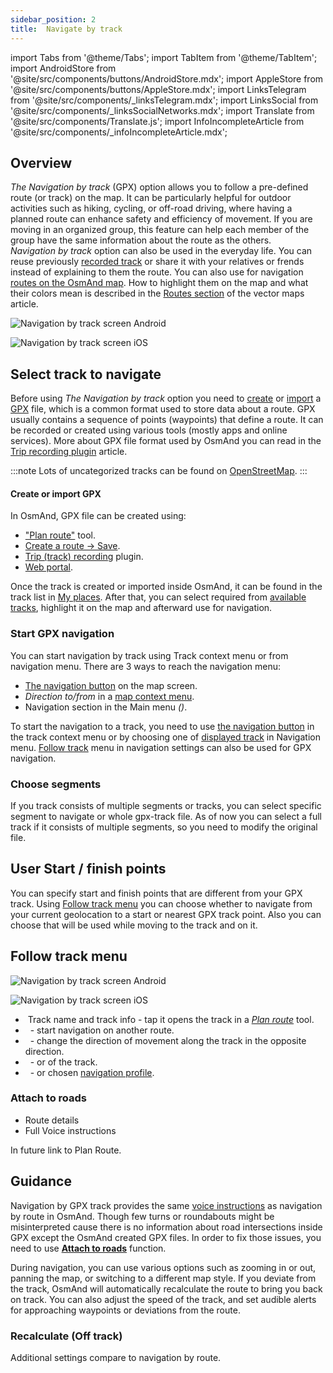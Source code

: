 ```yaml
---
sidebar_position: 2
title:  Navigate by track
---
```


import Tabs from '@theme/Tabs';
import TabItem from '@theme/TabItem';
import AndroidStore from '@site/src/components/buttons/AndroidStore.mdx';
import AppleStore from '@site/src/components/buttons/AppleStore.mdx';
import LinksTelegram from '@site/src/components/_linksTelegram.mdx';
import LinksSocial from '@site/src/components/_linksSocialNetworks.mdx';
import Translate from '@site/src/components/Translate.js';
import InfoIncompleteArticle from '@site/src/components/_infoIncompleteArticle.mdx';

<InfoIncompleteArticle/>

## Overview

*The Navigation by track* (GPX) option allows you to follow a pre-defined route (or track) on the map. It can be particularly helpful for outdoor activities such as hiking, cycling, or off-road driving, where having a planned route can enhance safety and efficiency of movement. If you are moving in an organized group, this feature can help each member of the group have the same information about the route as the others.  
*Navigation by track* option can also be used in the everyday life. You can reuse previously [recorded track](../../plugins/trip-recording.md) or share it with your relatives or frends instead of explaining to them the route. You can also use for navigation [routes on the OsmAnd map](../../../../blog/routes/). How to highlight them on the map and what their colors mean is described in the [Routes section](../../map/vector-maps.md#routes) of the vector maps article.  

<Tabs groupId="operating-systems">

<TabItem value="android" label="Android">  

![Navigation by track screen Android](@site/static/img/navigation/gpx/navigation_gpx_android.png)

</TabItem>

<TabItem value="ios" label="iOS">

![Navigation by track screen iOS](@site/static/img/navigation/gpx/navigation_gpx_ios.png)

</TabItem>

</Tabs>

## Select track to navigate

Before using *The Navigation by track* option you need to [create](#create-or-import-gpx) or [import](../../personal/tracks.md#import-track) a [GPX](../../../technical/osmand-file-formats/osmand-gpx.md) file, which is a common format used to store data about a route. GPX usually contains a sequence of points (waypoints) that define a route. It can be recorded or created using various tools (mostly apps and online services). More about GPX file format used by OsmAnd you can read in the [Trip recording plugin](../../plugins/trip-recording.md#recorded-gpx-file) article.  

:::note
Lots of uncategorized tracks can be found on [OpenStreetMap](https://www.openstreetmap.org/traces).
:::

#### Create or import GPX 

In OsmAnd, GPX file can be created using:

- ["Plan route"](../../plan-route/create-route.md) tool.
- [Create a route -> Save](./route-details.md).  
- [Trip (track) recording](../../plugins/trip-recording.md) plugin.
- [Web portal](../../plan-route/web.md#tracks).

Once the track is created or imported inside OsmAnd, it can be found in the track list in [My places](../../personal/myplaces). After that, you can select required from [available tracks](../../personal/tracks.md#actions), highlight it on the map and afterward use for navigation.  

### Start GPX navigation

You can start navigation by track using Track context menu or from navigation menu. There are 3 ways to reach the navigation menu:

- [The navigation button](../../widgets/map-buttons.md#directions) on the map screen.  
- *Direction to/from* in a [map context menu](../../map/map-context-menu#directions-to--from).  
- Navigation section in the Main menu  *(<Translate android="true" ids="shared_string_menu,shared_string_navigation"/>)*.

To start the navigation to a track, you need to use [the navigation button](../../widgets/map-buttons.md#directions) in the track context menu or by choosing one of [displayed track](./route-navigation.md#displayed-tracks) in Navigation menu. [Follow track](#follow-track-menu) menu in navigation settings can also be used for GPX navigation.

### Choose segments

If you track consists of multiple segments or tracks, you can select specific segment to navigate or whole gpx-track file. As of now you can select a full track if it consists of multiple segments, so you need to modify the original file.

## User Start / finish  points

You can specify start and finish points that are different from your GPX track. Using [Follow track menu](#follow-track-menu) you can choose whether to navigate from your current geolocation to a start or nearest GPX track point. 
Also you can choose <Translate android="true" ids="nav_type_hint"/> that will be used while moving to the track and on it. 

## Follow track menu

<Tabs groupId="operating-systems">

<TabItem value="android" label="Android">  

![Navigation by track screen Android](@site/static/img/navigation/gpx/navigation_gpx_follow_track_android.png)

</TabItem>

<TabItem value="ios" label="iOS">

![Navigation by track screen iOS](@site/static/img/navigation/gpx/navigation_gpx_follow_track_ios.png)

</TabItem>

</Tabs>

- &nbsp;Track name and track info - tap it opens the track in a [*Plan route*](../../plan-route/create-route.md) tool.
- &nbsp;<Translate android="true" ids="select_another_track"/> - start navigation on another route.
- &nbsp;<Translate android="true" ids="gpx_option_reverse_route"/> - change the direction of movement along the track in the opposite direction.
- &nbsp;<Translate android="true" ids="pass_whole_track_descr"/> - <Translate android="true" ids="start_of_the_track"/> or <Translate android="true" ids="nearest_point"/> of the track.
- &nbsp;<Translate android="true" ids="nav_type_hint"/> - <Translate android="true" ids="routing_profile_straightline"/> or chosen [navigation profile](../../personal/profiles.md#navigation-settings).

### Attach to roads

- Route details
- Full Voice instructions

In future link to Plan Route.

## Guidance

Navigation by GPX track provides the same [voice instructions](../guidance/voice-navigation.md) as navigation by route in OsmAnd. Though few turns or roundabouts might be misinterpreted cause there is no information about road intersections inside GPX except the OsmAnd created GPX files. In order to fix those issues, you need to use [**Attach to roads**](#attach-to-roads) function.  

During navigation, you can use various options such as zooming in or out, panning the map, or switching to a different map style. If you deviate from the track, OsmAnd will automatically recalculate the route to bring you back on track. You can also adjust the speed of the track, and set audible alerts for approaching waypoints or deviations from the route.


### Recalculate (Off track)

Additional settings compare to navigation by route.
